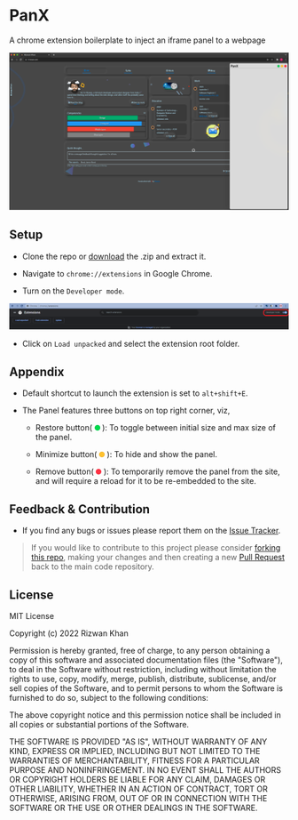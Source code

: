 # PanX

A chrome extension boilerplate to inject an iframe panel to a webpage

![panX](images/panX.png)

## Setup

- Clone the repo or [download](https://github.com/irizwankhan/PanX/archive/refs/heads/master.zip) the .zip and extract it.

- Navigate to `chrome://extensions` in Google Chrome.

- Turn on the `Developer mode`.

![developer mode](images/dev.png)

- Click on `Load unpacked` and select the extension root folder.

## Appendix

- Default shortcut to launch the extension is set to `alt+shift+E`.

- The Panel features three buttons on top right corner, viz,

  - Restore button( <img src="images/g.png" alt="drawing" width="10"/> ): To toggle between initial size and max size of the panel.

  - Minimize button( <img src="images/y.png" alt="drawing" width="10"/> ): To hide and show the panel.

  - Remove button( <img src="images/r.png" alt="drawing" width="10"/> ): To temporarily remove the panel from the site, and will require a reload for it to be re-embedded to the site.

## Feedback & Contribution

- If you find any bugs or issues please report them on the [Issue Tracker](https://github.com/irizwankhan/panX/issues).

> If you would like to contribute to this project please consider [forking this repo](https://github.com/irizwankhan/panX/fork), making your changes and then creating a new [Pull Request](https://github.com/irizwankhan/panX/pulls) back to the main code repository.

## License

MIT License

Copyright (c) 2022 Rizwan Khan

Permission is hereby granted, free of charge, to any person obtaining a copy
of this software and associated documentation files (the "Software"), to deal
in the Software without restriction, including without limitation the rights
to use, copy, modify, merge, publish, distribute, sublicense, and/or sell
copies of the Software, and to permit persons to whom the Software is
furnished to do so, subject to the following conditions:

The above copyright notice and this permission notice shall be included in all
copies or substantial portions of the Software.

THE SOFTWARE IS PROVIDED "AS IS", WITHOUT WARRANTY OF ANY KIND, EXPRESS OR
IMPLIED, INCLUDING BUT NOT LIMITED TO THE WARRANTIES OF MERCHANTABILITY,
FITNESS FOR A PARTICULAR PURPOSE AND NONINFRINGEMENT. IN NO EVENT SHALL THE
AUTHORS OR COPYRIGHT HOLDERS BE LIABLE FOR ANY CLAIM, DAMAGES OR OTHER
LIABILITY, WHETHER IN AN ACTION OF CONTRACT, TORT OR OTHERWISE, ARISING FROM,
OUT OF OR IN CONNECTION WITH THE SOFTWARE OR THE USE OR OTHER DEALINGS IN THE
SOFTWARE.
